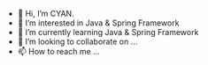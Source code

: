 - 👋 Hi, I’m CYAN.
- 👀 I’m interested in Java & Spring Framework
- 🌱 I’m currently learning Java & Spring Framework
- 💞️ I’m looking to collaborate on ...
- 📫 How to reach me ...

<!---
CYANMINT/CYANMINT is a ✨ special ✨ repository because its `README.md` (this file) appears on your GitHub profile.
You can click the Preview link to take a look at your changes.
--->

